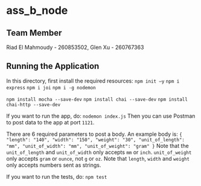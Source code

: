 # ass_b_node

## Team Member
Riad El Mahmoudy - 260853502,
Glen Xu - 260767363

## Running the Application
In this directory, first install the required resources:
`npm init —y`
`npm i express`
`npm i joi`
`npm i -g nodemon`

`npm install mocha --save-dev`
`npm install chai --save-dev`
`npm install chai-http --save-dev`

If you want to run the app, do:
`nodemon index.js`
Then you can use Postman to post data to the app at port `1121`.

There are 6 required parameters to post a body. An example body is:
`{
    "length": "140",
    "width": "150",
    "weight": "30",
    "unit_of_length": "mm",
    "unit_of_width": "mm",
    "unit_of_weight": "gram"
}`
Note that the `unit_of_length` and `unit_of_width` only accepts `mm` or `inch`. `unit_of_weight` only accepts `gram` or `ounce`, not `g` or `oz`.
Note that `length`, `width` and `weight` only accepts numbers sent as strings.

If you want to run the tests, do:
`npm test`
